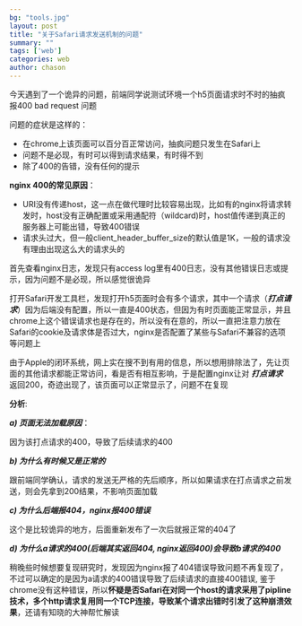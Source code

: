 ```yaml
---
bg: "tools.jpg"
layout: post
title: "关于Safari请求发送机制的问题"
summary: ""
tags: ['web']
categories: web
author: chason
---
```


今天遇到了一个诡异的问题，前端同学说测试环境一个h5页面请求时不时的抽疯报400 bad request 问题

问题的症状是这样的：

- 在chrome上该页面可以百分百正常访问，抽疯问题只发生在Safari上
- 问题不是必现，有时可以得到请求结果，有时得不到
- 除了400的告错，没有任何的提示

**nginx 400的常见原因**：

- URI没有传递host，这一点在做代理时比较容易出现，比如有的nginx将请求转发时，host没有正确配置或采用通配符（wildcard)时，host值传递到真正的服务器上可能出错，导致400错误
- 请求头过大，但一般client_header_buffer_size的默认值是1K，一般的请求没有理由出现这么大的请求头的

首先查看nginx日志，发现只有access log里有400日志，没有其他错误日志或提示，因为问题不是必现，所以感觉很诡异

打开Safari开发工具栏，发现打开h5页面时会有多个请求，其中一个请求（***打点请求***）因为后端没有配置，所以一直是400状态，但因为有时页面能正常显示，并且chrome上这个错误请求也是存在的，所以没有在意的，所以一直把注意力放在Safari的cookie及请求体是否过大，nginx是否配置了某些与Safari不兼容的选项等问题上

由于Apple的闭环系统，网上实在搜不到有用的信息，所以想用排除法了，先让页面的其他请求都能正常访问，看是否有相互影响，于是配置nginx让对 ***打点请求*** 返回200，奇迹出现了，该页面可以正常显示了，问题不在复现

**分析**:

***a) 页面无法加载原因***：

因为该打点请求的400，导致了后续请求的400

***b) 为什么有时候又是正常的***

跟前端同学确认，请求的发送无严格的先后顺序，所以如果请求在打点请求之前发送，则会先拿到200结果，不影响页面加载

***c) 为什么后端报404，nginx报400错误***

这个是比较诡异的地方，后面重新发布了一次后就报正常的404了

***d) 为什么a请求的400(后端其实返回404, nginx返回400)会导致b请求的400***

稍晚些时候想要复现研究时，发现因为nginx报了404错误导致问题不再复现了，不过可以确定的是因为a请求的400错误导致了后续请求的直接400错误, 鉴于chrome没有这种错误，所以**怀疑是否Safari在对同一个host的请求采用了pipline技术，多个http请求复用同一个TCP连接，导致某个请求出错时引发了这种崩溃效果**，还请有知晓的大神帮忙解读

